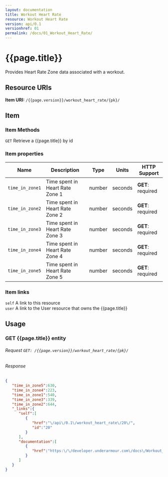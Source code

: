 ```yaml
---
layout: documentation
title: Workout Heart Rate
resource: Workout Heart Rate
version: api/0.1
versionhref: 01
permalink: /docs/01_Workout_Heart_Rate/
---
```


# {{page.title}}

Provides Heart Rate Zone data associated with a workout.

## Resource URIs

**Item URI:** `/{{page.version}}/workout_heart_rate/{pk}/`

## Item

### Item Methods

`GET` Retrieve a {{page.title}} by id  

### Item properties

| Name         | Description          | Type      | Units               | HTTP Support                                 |
|--------------|----------------------|-----------|---------------------|----------------------------------------------|
| `time_in_zone1` | Time spent in Heart Rate Zone 1 | number | seconds | **GET**: required |
| `time_in_zone2` | Time spent in Heart Rate Zone 2 | number | seconds | **GET**: required |
| `time_in_zone3` | Time spent in Heart Rate Zone 3 | number | seconds | **GET**: required |
| `time_in_zone4` | Time spent in Heart Rate Zone 4 | number | seconds | **GET**: required |
| `time_in_zone5` | Time spent in Heart Rate Zone 5 | number | seconds | **GET**: required |

### Item links

`self` A link to this resource  
`user` A link to the User resource that owns the {{page.title}}

## Usage

### GET {{page.title}} entity

###### Request `GET: /{{page.version}}/workout_heart_rate/{pk}/`

###### Response

```json
{
   "time_in_zone5":630,
   "time_in_zone4":223,
   "time_in_zone1":540,
   "time_in_zone3":339,
   "time_in_zone2":644,
   "_links":{
      "self":[
         {
            "href":"\/api\/0.1\/workout_heart_rate\/20\/",
            "id":"20"
         }
      ],
      "documentation":[
         {
            "href":"https:\/\/developer.underarmour.com\/docs\/Workout_Heart_Rate"
         }
      ]
   }
}
```

